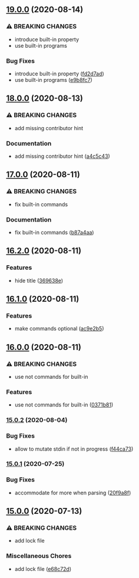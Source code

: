## [19.0.0](https://github.com/ndabAP/vue-command/compare/v18.0.0...v19.0.0) (2020-08-14)


### ⚠ BREAKING CHANGES

* introduce built-in property
* use built-in programs

### Bug Fixes

* introduce built-in property ([fd2d7ad](https://github.com/ndabAP/vue-command/commit/fd2d7ad9b08b6ead41c7542cd68ea4cdea07a9cf))
* use built-in programs ([e9b8fc7](https://github.com/ndabAP/vue-command/commit/e9b8fc78e372ea2549bdd29e4512096e1f1f57d5))

## [18.0.0](https://github.com/ndabAP/vue-command/compare/v17.0.0...v18.0.0) (2020-08-13)


### ⚠ BREAKING CHANGES

* add missing contributor hint

### Documentation

* add missing contributor hint ([a4c5c43](https://github.com/ndabAP/vue-command/commit/a4c5c43ee25245a64fcd2c4ba0c226613492b32a))

## [17.0.0](https://github.com/ndabAP/vue-command/compare/v16.2.0...v17.0.0) (2020-08-11)


### ⚠ BREAKING CHANGES

* fix built-in commands

### Documentation

* fix built-in commands ([b87a4aa](https://github.com/ndabAP/vue-command/commit/b87a4aa88a8ad85cf6b8e71f2575ff3f7a2e5c74))

## [16.2.0](https://github.com/ndabAP/vue-command/compare/v16.1.0...v16.2.0) (2020-08-11)


### Features

* hide title ([369638e](https://github.com/ndabAP/vue-command/commit/369638e24ae74d5da2823f861ccfee4cb336bdf6))

## [16.1.0](https://github.com/ndabAP/vue-command/compare/v16.0.0...v16.1.0) (2020-08-11)


### Features

* make commands optional ([ac9e2b5](https://github.com/ndabAP/vue-command/commit/ac9e2b54b9a540b1919520461c3bdec7bd2171d2))

## [16.0.0](https://github.com/ndabAP/vue-command/compare/v15.0.2...v16.0.0) (2020-08-11)


### ⚠ BREAKING CHANGES

* use not commands for built-in

### Features

* use not commands for built-in ([0371b81](https://github.com/ndabAP/vue-command/commit/0371b81a36d8c8beddceffdd55226372dc4b81ab))

### [15.0.2](https://github.com/ndabAP/vue-command/compare/v15.0.1...v15.0.2) (2020-08-04)


### Bug Fixes

* allow to mutate stdin if not in progress ([f44ca73](https://github.com/ndabAP/vue-command/commit/f44ca73fe7d9c53eef173d66361a0bb519ff72bb))

### [15.0.1](https://github.com/ndabAP/vue-command/compare/v15.0.0...v15.0.1) (2020-07-25)


### Bug Fixes

* accommodate for more when parsing ([20f9a8f](https://github.com/ndabAP/vue-command/commit/20f9a8fe7a36f8037edaf3a388354594c2d64e3a))

## [15.0.0](https://github.com/ndabAP/vue-command/compare/v14.0.0...v15.0.0) (2020-07-13)


### ⚠ BREAKING CHANGES

* add lock file

### Miscellaneous Chores

* add lock file ([e68c72d](https://github.com/ndabAP/vue-command/commit/e68c72d63a31c8127461d6403a17a2b0520e3422))
